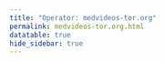 ```yaml
---
title: "Operator: medvideos-tor.org"
permalink: medvideos-tor.org.html
datatable: true
hide_sidebar: true
---
```


<div>                        <script type="text/javascript">window.PlotlyConfig = {MathJaxConfig: 'local'};</script>
        <script src="https://cdn.plot.ly/plotly-2.4.2.min.js"></script>                <div id="43da311d-5eaa-4d99-8c83-3e93b07197c0" class="plotly-graph-div" style="height:100%; width:100%;"></div>            <script type="text/javascript">                                    window.PLOTLYENV=window.PLOTLYENV || {};                                    if (document.getElementById("43da311d-5eaa-4d99-8c83-3e93b07197c0")) {                    Plotly.newPlot(                        "43da311d-5eaa-4d99-8c83-3e93b07197c0",                        [{"name":"exit probability (%)","type":"scatter","x":["2021-09-22","2021-09-23","2021-09-24","2021-09-25","2021-09-26","2021-09-27","2021-09-28","2021-09-29","2021-09-30","2021-10-01","2021-10-02","2021-10-03","2021-10-04","2021-10-05","2021-10-06","2021-10-07","2021-10-08","2021-10-09","2021-10-10","2021-10-11","2021-10-12","2021-10-13","2021-10-14","2021-10-15","2021-10-16","2021-10-17","2021-10-18","2021-10-19","2021-10-20","2021-10-21","2021-10-22","2021-10-23","2021-10-25","2021-10-27","2021-10-28","2021-10-29","2021-10-31","2021-11-01","2021-11-02","2021-11-03","2021-11-04","2021-11-05","2021-11-06","2021-11-07","2021-11-08","2021-11-09","2021-11-10","2021-11-11","2021-11-12","2021-11-13","2021-11-14","2021-11-15","2021-11-16","2021-11-17","2021-11-19","2021-11-20","2021-11-21","2021-11-22","2021-11-23","2021-11-24","2021-11-25","2021-11-27","2021-11-28","2021-11-29","2021-11-30","2021-12-01","2021-12-02","2021-12-03","2021-12-04","2021-12-05","2021-12-06","2021-12-07","2021-12-08","2021-12-09","2021-12-10","2021-12-11","2021-12-12","2021-12-13","2021-12-14","2021-12-15","2021-12-16","2021-12-17","2021-12-18","2021-12-19","2021-12-20","2021-12-21","2021-12-22","2021-12-23","2021-12-25"],"xaxis":"x","y":[0.0,0.0,0.0,0.0,0.05,0.05,0.05,0.06,0.47,0.53,0.5,0.5,0.79,0.35,0.46,0.5,0.38,0.39,0.29,0.29,0.23,0.25,0.28,0.27,0.29,0.25,0.27,0.27,0.28,0.29,0.3,0.28,0.28,0.25,0.25,0.24,0.26,0.28,0.3,0.28,0.28,0.26,0.29,0.27,0.25,0.27,0.25,0.29,0.29,0.32,0.33,0.45,0.62,0.73,0.84,0.87,0.88,0.89,0.92,0.92,0.92,1.06,1.08,1.1,1.15,1.18,1.23,1.26,1.35,1.37,1.62,1.82,2.0,2.13,2.32,2.34,2.52,2.52,2.73,2.83,2.85,2.86,2.92,2.91,2.88,2.94,2.96,2.92,2.98],"yaxis":"y"},{"name":"guard probability (%)","type":"scatter","x":["2021-09-22","2021-09-23","2021-09-24","2021-09-25","2021-09-26","2021-09-27","2021-09-28","2021-09-29","2021-09-30","2021-10-01","2021-10-02","2021-10-03","2021-10-04","2021-10-05","2021-10-06","2021-10-07","2021-10-08","2021-10-09","2021-10-10","2021-10-11","2021-10-12","2021-10-13","2021-10-14","2021-10-15","2021-10-16","2021-10-17","2021-10-18","2021-10-19","2021-10-20","2021-10-21","2021-10-22","2021-10-23","2021-10-25","2021-10-27","2021-10-28","2021-10-29","2021-10-31","2021-11-01","2021-11-02","2021-11-03","2021-11-04","2021-11-05","2021-11-06","2021-11-07","2021-11-08","2021-11-09","2021-11-10","2021-11-11","2021-11-12","2021-11-13","2021-11-14","2021-11-15","2021-11-16","2021-11-17","2021-11-19","2021-11-20","2021-11-21","2021-11-22","2021-11-23","2021-11-24","2021-11-25","2021-11-27","2021-11-28","2021-11-29","2021-11-30","2021-12-01","2021-12-02","2021-12-03","2021-12-04","2021-12-05","2021-12-06","2021-12-07","2021-12-08","2021-12-09","2021-12-10","2021-12-11","2021-12-12","2021-12-13","2021-12-14","2021-12-15","2021-12-16","2021-12-17","2021-12-18","2021-12-19","2021-12-20","2021-12-21","2021-12-22","2021-12-23","2021-12-25"],"xaxis":"x","y":[0.0,0.0,0.0,0.0,0.0,0.0,0.0,0.0,0.0,0.0,0.0,0.0,0.0,0.0,0.0,0.0,0.0,0.0,0.0,0.0,0.0,0.0,0.0,0.0,0.0,0.0,0.0,0.0,0.0,0.0,0.0,0.0,0.0,0.0,0.0,0.0,0.0,0.0,0.0,0.0,0.0,0.0,0.0,0.0,0.0,0.0,0.0,0.0,0.0,0.0,0.0,0.0,0.0,0.0,0.0,0.0,0.0,0.0,0.0,0.0,0.0,0.0,0.0,0.0,0.0,0.0,0.0,0.0,0.0,0.0,0.0,0.0,0.0,0.0,0.0,0.0,0.0,0.0,0.0,0.0,0.0,0.0,0.0,0.0,0.0,0.0,0.0,0.0,0.0],"yaxis":"y"},{"name":"advertised bandwidth","type":"scatter","x":["2021-09-22","2021-09-23","2021-09-24","2021-09-25","2021-09-26","2021-09-27","2021-09-28","2021-09-29","2021-09-30","2021-10-01","2021-10-02","2021-10-03","2021-10-04","2021-10-05","2021-10-06","2021-10-07","2021-10-08","2021-10-09","2021-10-10","2021-10-11","2021-10-12","2021-10-13","2021-10-14","2021-10-15","2021-10-16","2021-10-17","2021-10-18","2021-10-19","2021-10-20","2021-10-21","2021-10-22","2021-10-23","2021-10-25","2021-10-27","2021-10-28","2021-10-29","2021-10-31","2021-11-01","2021-11-02","2021-11-03","2021-11-04","2021-11-05","2021-11-06","2021-11-07","2021-11-08","2021-11-09","2021-11-10","2021-11-11","2021-11-12","2021-11-13","2021-11-14","2021-11-15","2021-11-16","2021-11-17","2021-11-19","2021-11-20","2021-11-21","2021-11-22","2021-11-23","2021-11-24","2021-11-25","2021-11-27","2021-11-28","2021-11-29","2021-11-30","2021-12-01","2021-12-02","2021-12-03","2021-12-04","2021-12-05","2021-12-06","2021-12-07","2021-12-08","2021-12-09","2021-12-10","2021-12-11","2021-12-12","2021-12-13","2021-12-14","2021-12-15","2021-12-16","2021-12-17","2021-12-18","2021-12-19","2021-12-20","2021-12-21","2021-12-22","2021-12-23","2021-12-25"],"xaxis":"x","y":[0.0,0.01,0.48,0.48,0.48,0.5,0.55,0.85,2.46,2.46,2.45,3.36,2.65,2.55,2.59,2.16,1.63,1.63,1.29,0.62,0.6,0.61,0.55,0.54,0.53,0.5,0.48,0.47,0.5,0.5,0.49,0.49,0.42,0.42,0.42,0.43,0.42,0.42,0.42,0.42,0.42,0.47,0.47,0.47,0.49,0.53,0.55,0.57,0.57,0.57,0.77,0.96,1.13,1.29,1.57,1.58,1.62,1.69,1.72,1.89,1.94,1.96,2.19,2.19,2.32,2.45,2.58,3.05,3.11,3.54,3.89,4.26,4.32,4.43,4.64,4.83,4.95,5.14,5.37,5.53,5.61,5.73,5.83,5.86,5.96,6.01,6.07,6.12,6.34],"yaxis":"y2"}],                        {"hovermode":"x","template":{"data":{"bar":[{"error_x":{"color":"#2a3f5f"},"error_y":{"color":"#2a3f5f"},"marker":{"line":{"color":"#E5ECF6","width":0.5},"pattern":{"fillmode":"overlay","size":10,"solidity":0.2}},"type":"bar"}],"barpolar":[{"marker":{"line":{"color":"#E5ECF6","width":0.5},"pattern":{"fillmode":"overlay","size":10,"solidity":0.2}},"type":"barpolar"}],"carpet":[{"aaxis":{"endlinecolor":"#2a3f5f","gridcolor":"white","linecolor":"white","minorgridcolor":"white","startlinecolor":"#2a3f5f"},"baxis":{"endlinecolor":"#2a3f5f","gridcolor":"white","linecolor":"white","minorgridcolor":"white","startlinecolor":"#2a3f5f"},"type":"carpet"}],"choropleth":[{"colorbar":{"outlinewidth":0,"ticks":""},"type":"choropleth"}],"contour":[{"colorbar":{"outlinewidth":0,"ticks":""},"colorscale":[[0.0,"#0d0887"],[0.1111111111111111,"#46039f"],[0.2222222222222222,"#7201a8"],[0.3333333333333333,"#9c179e"],[0.4444444444444444,"#bd3786"],[0.5555555555555556,"#d8576b"],[0.6666666666666666,"#ed7953"],[0.7777777777777778,"#fb9f3a"],[0.8888888888888888,"#fdca26"],[1.0,"#f0f921"]],"type":"contour"}],"contourcarpet":[{"colorbar":{"outlinewidth":0,"ticks":""},"type":"contourcarpet"}],"heatmap":[{"colorbar":{"outlinewidth":0,"ticks":""},"colorscale":[[0.0,"#0d0887"],[0.1111111111111111,"#46039f"],[0.2222222222222222,"#7201a8"],[0.3333333333333333,"#9c179e"],[0.4444444444444444,"#bd3786"],[0.5555555555555556,"#d8576b"],[0.6666666666666666,"#ed7953"],[0.7777777777777778,"#fb9f3a"],[0.8888888888888888,"#fdca26"],[1.0,"#f0f921"]],"type":"heatmap"}],"heatmapgl":[{"colorbar":{"outlinewidth":0,"ticks":""},"colorscale":[[0.0,"#0d0887"],[0.1111111111111111,"#46039f"],[0.2222222222222222,"#7201a8"],[0.3333333333333333,"#9c179e"],[0.4444444444444444,"#bd3786"],[0.5555555555555556,"#d8576b"],[0.6666666666666666,"#ed7953"],[0.7777777777777778,"#fb9f3a"],[0.8888888888888888,"#fdca26"],[1.0,"#f0f921"]],"type":"heatmapgl"}],"histogram":[{"marker":{"pattern":{"fillmode":"overlay","size":10,"solidity":0.2}},"type":"histogram"}],"histogram2d":[{"colorbar":{"outlinewidth":0,"ticks":""},"colorscale":[[0.0,"#0d0887"],[0.1111111111111111,"#46039f"],[0.2222222222222222,"#7201a8"],[0.3333333333333333,"#9c179e"],[0.4444444444444444,"#bd3786"],[0.5555555555555556,"#d8576b"],[0.6666666666666666,"#ed7953"],[0.7777777777777778,"#fb9f3a"],[0.8888888888888888,"#fdca26"],[1.0,"#f0f921"]],"type":"histogram2d"}],"histogram2dcontour":[{"colorbar":{"outlinewidth":0,"ticks":""},"colorscale":[[0.0,"#0d0887"],[0.1111111111111111,"#46039f"],[0.2222222222222222,"#7201a8"],[0.3333333333333333,"#9c179e"],[0.4444444444444444,"#bd3786"],[0.5555555555555556,"#d8576b"],[0.6666666666666666,"#ed7953"],[0.7777777777777778,"#fb9f3a"],[0.8888888888888888,"#fdca26"],[1.0,"#f0f921"]],"type":"histogram2dcontour"}],"mesh3d":[{"colorbar":{"outlinewidth":0,"ticks":""},"type":"mesh3d"}],"parcoords":[{"line":{"colorbar":{"outlinewidth":0,"ticks":""}},"type":"parcoords"}],"pie":[{"automargin":true,"type":"pie"}],"scatter":[{"marker":{"colorbar":{"outlinewidth":0,"ticks":""}},"type":"scatter"}],"scatter3d":[{"line":{"colorbar":{"outlinewidth":0,"ticks":""}},"marker":{"colorbar":{"outlinewidth":0,"ticks":""}},"type":"scatter3d"}],"scattercarpet":[{"marker":{"colorbar":{"outlinewidth":0,"ticks":""}},"type":"scattercarpet"}],"scattergeo":[{"marker":{"colorbar":{"outlinewidth":0,"ticks":""}},"type":"scattergeo"}],"scattergl":[{"marker":{"colorbar":{"outlinewidth":0,"ticks":""}},"type":"scattergl"}],"scattermapbox":[{"marker":{"colorbar":{"outlinewidth":0,"ticks":""}},"type":"scattermapbox"}],"scatterpolar":[{"marker":{"colorbar":{"outlinewidth":0,"ticks":""}},"type":"scatterpolar"}],"scatterpolargl":[{"marker":{"colorbar":{"outlinewidth":0,"ticks":""}},"type":"scatterpolargl"}],"scatterternary":[{"marker":{"colorbar":{"outlinewidth":0,"ticks":""}},"type":"scatterternary"}],"surface":[{"colorbar":{"outlinewidth":0,"ticks":""},"colorscale":[[0.0,"#0d0887"],[0.1111111111111111,"#46039f"],[0.2222222222222222,"#7201a8"],[0.3333333333333333,"#9c179e"],[0.4444444444444444,"#bd3786"],[0.5555555555555556,"#d8576b"],[0.6666666666666666,"#ed7953"],[0.7777777777777778,"#fb9f3a"],[0.8888888888888888,"#fdca26"],[1.0,"#f0f921"]],"type":"surface"}],"table":[{"cells":{"fill":{"color":"#EBF0F8"},"line":{"color":"white"}},"header":{"fill":{"color":"#C8D4E3"},"line":{"color":"white"}},"type":"table"}]},"layout":{"annotationdefaults":{"arrowcolor":"#2a3f5f","arrowhead":0,"arrowwidth":1},"autotypenumbers":"strict","coloraxis":{"colorbar":{"outlinewidth":0,"ticks":""}},"colorscale":{"diverging":[[0,"#8e0152"],[0.1,"#c51b7d"],[0.2,"#de77ae"],[0.3,"#f1b6da"],[0.4,"#fde0ef"],[0.5,"#f7f7f7"],[0.6,"#e6f5d0"],[0.7,"#b8e186"],[0.8,"#7fbc41"],[0.9,"#4d9221"],[1,"#276419"]],"sequential":[[0.0,"#0d0887"],[0.1111111111111111,"#46039f"],[0.2222222222222222,"#7201a8"],[0.3333333333333333,"#9c179e"],[0.4444444444444444,"#bd3786"],[0.5555555555555556,"#d8576b"],[0.6666666666666666,"#ed7953"],[0.7777777777777778,"#fb9f3a"],[0.8888888888888888,"#fdca26"],[1.0,"#f0f921"]],"sequentialminus":[[0.0,"#0d0887"],[0.1111111111111111,"#46039f"],[0.2222222222222222,"#7201a8"],[0.3333333333333333,"#9c179e"],[0.4444444444444444,"#bd3786"],[0.5555555555555556,"#d8576b"],[0.6666666666666666,"#ed7953"],[0.7777777777777778,"#fb9f3a"],[0.8888888888888888,"#fdca26"],[1.0,"#f0f921"]]},"colorway":["#636efa","#EF553B","#00cc96","#ab63fa","#FFA15A","#19d3f3","#FF6692","#B6E880","#FF97FF","#FECB52"],"font":{"color":"#2a3f5f"},"geo":{"bgcolor":"white","lakecolor":"white","landcolor":"#E5ECF6","showlakes":true,"showland":true,"subunitcolor":"white"},"hoverlabel":{"align":"left"},"hovermode":"closest","mapbox":{"style":"light"},"paper_bgcolor":"white","plot_bgcolor":"#E5ECF6","polar":{"angularaxis":{"gridcolor":"white","linecolor":"white","ticks":""},"bgcolor":"#E5ECF6","radialaxis":{"gridcolor":"white","linecolor":"white","ticks":""}},"scene":{"xaxis":{"backgroundcolor":"#E5ECF6","gridcolor":"white","gridwidth":2,"linecolor":"white","showbackground":true,"ticks":"","zerolinecolor":"white"},"yaxis":{"backgroundcolor":"#E5ECF6","gridcolor":"white","gridwidth":2,"linecolor":"white","showbackground":true,"ticks":"","zerolinecolor":"white"},"zaxis":{"backgroundcolor":"#E5ECF6","gridcolor":"white","gridwidth":2,"linecolor":"white","showbackground":true,"ticks":"","zerolinecolor":"white"}},"shapedefaults":{"line":{"color":"#2a3f5f"}},"ternary":{"aaxis":{"gridcolor":"white","linecolor":"white","ticks":""},"baxis":{"gridcolor":"white","linecolor":"white","ticks":""},"bgcolor":"#E5ECF6","caxis":{"gridcolor":"white","linecolor":"white","ticks":""}},"title":{"x":0.05},"xaxis":{"automargin":true,"gridcolor":"white","linecolor":"white","ticks":"","title":{"standoff":15},"zerolinecolor":"white","zerolinewidth":2},"yaxis":{"automargin":true,"gridcolor":"white","linecolor":"white","ticks":"","title":{"standoff":15},"zerolinecolor":"white","zerolinewidth":2}}},"xaxis":{"anchor":"y","domain":[0.0,0.94],"rangeselector":{"buttons":[{"count":7,"label":"week","step":"day","stepmode":"backward"},{"count":1,"label":"month","step":"month","stepmode":"backward"},{"count":6,"label":"6 months","step":"month","stepmode":"backward"},{"count":1,"label":"year","step":"year","stepmode":"backward"},{"step":"all"}]}},"yaxis":{"anchor":"x","domain":[0.0,1.0],"rangemode":"nonnegative","ticksuffix":"%","title":{"text":"exit / guard probability"}},"yaxis2":{"anchor":"x","overlaying":"y","rangemode":"nonnegative","side":"right","ticksuffix":" Gbit/s","title":{"text":"advertised bandwidth"}}},                        {"responsive": true}                    )                };                            </script>        </div>

Only proven relays are included in the graph and table. A proven relay claims to be part of a domain
and can be verified to be part of it via the
["well-known" URL or DNS records](https://nusenu.github.io/ContactInfo-Information-Sharing-Specification/#proof).

<div class="datatable-begin"></div>

| Nickname                                                                 |   Mbit/s | Exit   | IPv4                                                     | IPv6                                                                                                 | First Seen   | Tor Version   | AS Name                        |
|:-------------------------------------------------------------------------|---------:|:-------|:---------------------------------------------------------|:-----------------------------------------------------------------------------------------------------|:-------------|:--------------|:-------------------------------|
| [MMDVExitRelay69](w/relay/024D30C10A43F0023222FB69874AD341CEAD9F08.html) |      120 | Y      | [104.244.75.199](https://stat.ripe.net/104.244.75.199)   | [2605:6400:30:f7ac:acfe:9509:9c38:7d70](https://stat.ripe.net/2605:6400:30:f7ac:acfe:9509:9c38:7d70) | 2021-12-03   | 0.4.6.9       | [PONYNET](w/as_number/AS53667) |
| [MMDVExitRelay43](w/relay/039D0A3373E284CAE87240B95C62359E1427DB25.html) |       76 | Y      | [45.61.187.34](https://stat.ripe.net/45.61.187.34)       | [2605:6400:40:fe92:ae08:6037:86ad:56f8](https://stat.ripe.net/2605:6400:40:fe92:ae08:6037:86ad:56f8) | 2021-11-30   | 0.4.6.9       | [PONYNET](w/as_number/AS53667) |
| [MMDVExitRelay54](w/relay/13FA0934B687832122141D70620A9E3EBD596976.html) |       65 | Y      | [45.61.186.171](https://stat.ripe.net/45.61.186.171)     | [2605:6400:40:fc8e:79b3:504d:676e:db69](https://stat.ripe.net/2605:6400:40:fc8e:79b3:504d:676e:db69) | 2021-12-01   | 0.4.6.9       | [PONYNET](w/as_number/AS53667) |
| [MMDVExitRelay53](w/relay/152CAB3FB20882086FCE3B2A2CD1F33D8FD37058.html) |       68 | Y      | [45.61.186.233](https://stat.ripe.net/45.61.186.233)     | [2605:6400:40:fc94:9782:addb:886e:7a66](https://stat.ripe.net/2605:6400:40:fc94:9782:addb:886e:7a66) | 2021-12-01   | 0.4.6.9       | [PONYNET](w/as_number/AS53667) |
| [MMDVExitRelay22](w/relay/180BE33360C8C175335E83125ABF5C4F8B900590.html) |       57 | Y      | [209.141.41.127](https://stat.ripe.net/209.141.41.127)   | [2605:6400:20:230e:9733:adc0:e4e7:883f](https://stat.ripe.net/2605:6400:20:230e:9733:adc0:e4e7:883f) | 2021-11-15   | 0.4.6.9       | [PONYNET](w/as_number/AS53667) |
| [MMDVExitRelay59](w/relay/24A2430CA4A964FEC94D81B4A1E7E30C81639CA9.html) |       64 | Y      | [209.141.55.199](https://stat.ripe.net/209.141.55.199)   | [2605:6400:20:1726:4ffa:95f3:aed2:814b](https://stat.ripe.net/2605:6400:20:1726:4ffa:95f3:aed2:814b) | 2021-12-02   | 0.4.6.9       | [PONYNET](w/as_number/AS53667) |
| [MMDVExitRelay57](w/relay/25EE8CE80E8233F45830B0F8BE3CD6D2C2084639.html) |       51 | Y      | [209.141.55.38](https://stat.ripe.net/209.141.55.38)     | [2605:6400:20:1545:803e:5c0:ee50:30dd](https://stat.ripe.net/2605:6400:20:1545:803e:5c0:ee50:30dd)   | 2021-12-02   | 0.4.6.9       | [PONYNET](w/as_number/AS53667) |
| [MMDVExitRelay58](w/relay/264D43628045E63413EA0BADAD47E36A6B420587.html) |       50 | Y      | [209.141.54.234](https://stat.ripe.net/209.141.54.234)   | [2605:6400:20:15a6:8967:5bc0:e7a5:66ea](https://stat.ripe.net/2605:6400:20:15a6:8967:5bc0:e7a5:66ea) | 2021-12-02   | 0.4.6.9       | [PONYNET](w/as_number/AS53667) |
| [MMDVExitRelay68](w/relay/2E2CAE6EA2830C5F973E4375B2E0FD970D1284F3.html) |      127 | Y      | [104.244.77.102](https://stat.ripe.net/104.244.77.102)   | [2605:6400:30:f843:ef0c:28c0:59b4:18e5](https://stat.ripe.net/2605:6400:30:f843:ef0c:28c0:59b4:18e5) | 2021-12-03   | 0.4.6.9       | [PONYNET](w/as_number/AS53667) |
| [MMDVExitRelay33](w/relay/35AD905D986719B9AE400FB2577A609724AEE28C.html) |       44 | Y      | [209.141.44.112](https://stat.ripe.net/209.141.44.112)   | [2605:6400:20:126f:80ea:da8d:3a0b:d005](https://stat.ripe.net/2605:6400:20:126f:80ea:da8d:3a0b:d005) | 2021-11-30   | 0.4.6.9       | [PONYNET](w/as_number/AS53667) |
| [MMDVExitRelay49](w/relay/39437E2D1418E11BCADE1123766CA7B283DFE6B3.html) |       68 | Y      | [45.61.184.114](https://stat.ripe.net/45.61.184.114)     | [2605:6400:40:fc9c:9623:35aa:5e1e:d5e3](https://stat.ripe.net/2605:6400:40:fc9c:9623:35aa:5e1e:d5e3) | 2021-12-01   | 0.4.6.9       | [PONYNET](w/as_number/AS53667) |
| [MMDVExitRelay31](w/relay/3BE59420045264777EBCD5B4245D42263F3EA9D5.html) |       65 | Y      | [205.185.115.207](https://stat.ripe.net/205.185.115.207) | [2605:6400:20:106c:c460:421d:fa35:379a](https://stat.ripe.net/2605:6400:20:106c:c460:421d:fa35:379a) | 2021-11-29   | 0.4.6.9       | [PONYNET](w/as_number/AS53667) |
| [MMDVExitRelay30](w/relay/3C042651FB738D79AF4FD5F91DA9495AD2636F93.html) |       51 | Y      | [205.185.113.35](https://stat.ripe.net/205.185.113.35)   | [2605:6400:20:10e7:e002:2588:fa6:e14](https://stat.ripe.net/2605:6400:20:10e7:e002:2588:fa6:e14)     | 2021-11-29   | 0.4.6.9       | [PONYNET](w/as_number/AS53667) |
| [MMDVExitRelay40](w/relay/4537DE32645A85742EA4E9046E6FD45FFFF0B765.html) |       63 | Y      | [45.61.185.65](https://stat.ripe.net/45.61.185.65)       | [2605:6400:40:ff28:b22e:9faa:e76f:9834](https://stat.ripe.net/2605:6400:40:ff28:b22e:9faa:e76f:9834) | 2021-11-30   | 0.4.6.9       | [PONYNET](w/as_number/AS53667) |
| [MMDVExitRelay48](w/relay/48AB6AD461202C42C24DDC3326B47EA35A427E6A.html) |       67 | Y      | [45.61.188.230](https://stat.ripe.net/45.61.188.230)     | [2605:6400:40:fca2:c7da:f2af:a37b:324d](https://stat.ripe.net/2605:6400:40:fca2:c7da:f2af:a37b:324d) | 2021-12-01   | 0.4.6.9       | [PONYNET](w/as_number/AS53667) |
| [MMDVExitRelay12](w/relay/4A4012DF5A0DEC95C78BA6C7A149181DC1E4157C.html) |       74 | Y      | [45.61.186.251](https://stat.ripe.net/45.61.186.251)     | [2605:6400:40:fd57:136f:51a:cace:1f05](https://stat.ripe.net/2605:6400:40:fd57:136f:51a:cace:1f05)   | 2021-11-13   | 0.4.6.9       | [PONYNET](w/as_number/AS53667) |
| [MMDVExitRelay18](w/relay/5259DFE0E23E05120A77BDAFEA95EB99F2480D1A.html) |       81 | Y      | [198.98.62.6](https://stat.ripe.net/198.98.62.6)         | [2605:6400:10:11db:9955:ae45:2019:5179](https://stat.ripe.net/2605:6400:10:11db:9955:ae45:2019:5179) | 2021-11-13   | 0.4.6.9       | [PONYNET](w/as_number/AS53667) |
| [MMDVExitRelay42](w/relay/54432863DC462C6F609F22EEA3683E9CE23EE960.html) |       89 | Y      | [45.61.188.145](https://stat.ripe.net/45.61.188.145)     | [2605:6400:40:fea0:23bf:52e9:717d:1a99](https://stat.ripe.net/2605:6400:40:fea0:23bf:52e9:717d:1a99) | 2021-11-30   | 0.4.6.9       | [PONYNET](w/as_number/AS53667) |
| [MMDVExitRelay17](w/relay/54EBCACB6E51304CE48E98886B286413DF2C30EE.html) |      210 | Y      | [104.244.72.136](https://stat.ripe.net/104.244.72.136)   | [2605:6400:30:ee2c:9f7b:551f:2a8d:c034](https://stat.ripe.net/2605:6400:30:ee2c:9f7b:551f:2a8d:c034) | 2021-11-13   | 0.4.6.9       | [PONYNET](w/as_number/AS53667) |
| [MMDVExitRelay20](w/relay/56713CA4BD7116B5C875B15E9FA3ABC1E6650597.html) |       83 | Y      | [45.61.184.34](https://stat.ripe.net/45.61.184.34)       | [2605:6400:40:fd3f:759a:6138:8c6a:be60](https://stat.ripe.net/2605:6400:40:fd3f:759a:6138:8c6a:be60) | 2021-11-13   | 0.4.6.9       | [PONYNET](w/as_number/AS53667) |
| [MMDVExitRelay27](w/relay/58E172AC111A1F9E640F4E31DDDED012EDE31F0B.html) |      134 | Y      | [107.189.3.246](https://stat.ripe.net/107.189.3.246)     | [2605:6400:30:f381:5c93:cd98:5149:7267](https://stat.ripe.net/2605:6400:30:f381:5c93:cd98:5149:7267) | 2021-11-23   | 0.4.6.9       | [PONYNET](w/as_number/AS53667) |
| [MMDVExitRelay35](w/relay/5925A3728F014C52DCE1FCD0B0F0B0CC830435F1.html) |       91 | Y      | [23.183.82.222](https://stat.ripe.net/23.183.82.222)     | [2605:6400:10:de8:a661:add0:46d:71c3](https://stat.ripe.net/2605:6400:10:de8:a661:add0:46d:71c3)     | 2021-11-30   | 0.4.6.9       | [PONYNET](w/as_number/AS53667) |
| [MMDVExitRelay45](w/relay/59D0D5DB94964C1BC41A5304F48ABA15339D4EA2.html) |       64 | Y      | [45.61.188.168](https://stat.ripe.net/45.61.188.168)     | [2605:6400:40:fe1c:913f:3aba:522c:3870](https://stat.ripe.net/2605:6400:40:fe1c:913f:3aba:522c:3870) | 2021-11-30   | 0.4.6.9       | [PONYNET](w/as_number/AS53667) |
| [MMDVExitRelay29](w/relay/5B70F1F3DED027308ADCB0CA8289E7A3627180FB.html) |      116 | Y      | [107.189.30.111](https://stat.ripe.net/107.189.30.111)   | [2605:6400:30:f1cc:6daa:ec53:e1f5:e164](https://stat.ripe.net/2605:6400:30:f1cc:6daa:ec53:e1f5:e164) | 2021-11-23   | 0.4.6.9       | [PONYNET](w/as_number/AS53667) |
| [MMDVExitRelay52](w/relay/5BC30FF8C64D2E0C2CAF8A4C468B9BBA26078D77.html) |       82 | Y      | [45.61.186.21](https://stat.ripe.net/45.61.186.21)       | [2605:6400:40:fc98:788f:9690:cbb2:901f](https://stat.ripe.net/2605:6400:40:fc98:788f:9690:cbb2:901f) | 2021-12-01   | 0.4.6.9       | [PONYNET](w/as_number/AS53667) |
| [MMDVExitRelay03](w/relay/5C002F6D2332E8A3462E49D5B7ED12A019FDD7A4.html) |       72 | Y      | [45.61.187.222](https://stat.ripe.net/45.61.187.222)     | [2605:6400:40:fcad:3875:6dfe:ed74:ea](https://stat.ripe.net/2605:6400:40:fcad:3875:6dfe:ed74:ea)     | 2021-09-26   | 0.4.6.9       | [PONYNET](w/as_number/AS53667) |
| [MMDVExitRelay28](w/relay/5D720A4B19F53F6E1446BFA28DA773A97909715F.html) |      130 | Y      | [107.189.31.26](https://stat.ripe.net/107.189.31.26)     | [2605:6400:30:f306:5b29:361c:a491:2285](https://stat.ripe.net/2605:6400:30:f306:5b29:361c:a491:2285) | 2021-11-23   | 0.4.6.9       | [PONYNET](w/as_number/AS53667) |
| [MMDVExitRelay65](w/relay/5DF3D7D0C6A1BE190490EE9C9C5B63289D57DD21.html) |      146 | Y      | [107.189.31.112](https://stat.ripe.net/107.189.31.112)   | [2605:6400:30:f942:6e88:5859:84d8:e801](https://stat.ripe.net/2605:6400:30:f942:6e88:5859:84d8:e801) | 2021-12-03   | 0.4.6.9       | [PONYNET](w/as_number/AS53667) |
| [MMDVExitRelay26](w/relay/5E74EA0E5E79C8CCB23D15B56A4BB5623819316A.html) |       61 | Y      | [209.141.53.99](https://stat.ripe.net/209.141.53.99)     | [2605:6400:20:249e:8fa2:bacb:29e1:e795](https://stat.ripe.net/2605:6400:20:249e:8fa2:bacb:29e1:e795) | 2021-11-22   | 0.4.6.9       | [PONYNET](w/as_number/AS53667) |
| [MMDVExitRelay14](w/relay/6536F68019378E46127EFBBA80D7C0E997ED5E63.html) |       51 | Y      | [209.141.44.158](https://stat.ripe.net/209.141.44.158)   | [2605:6400:20:1d9a:9960:d686:f2fe:2c03](https://stat.ripe.net/2605:6400:20:1d9a:9960:d686:f2fe:2c03) | 2021-11-13   | 0.4.6.9       | [PONYNET](w/as_number/AS53667) |
| [MMDVExitRelay60](w/relay/676C892F14989F4DF8175D75DEEDB372995EE6C5.html) |      140 | Y      | [107.189.31.223](https://stat.ripe.net/107.189.31.223)   | [2605:6400:30:fb39:9d2b:81a5:465:39a6](https://stat.ripe.net/2605:6400:30:fb39:9d2b:81a5:465:39a6)   | 2021-12-02   | 0.4.6.9       | [PONYNET](w/as_number/AS53667) |
| [MMDVExitRelay55](w/relay/6CD09E41323AADCD9BB67E33E2111D0A51D7C8D3.html) |       77 | Y      | [45.61.185.169](https://stat.ripe.net/45.61.185.169)     | [2605:6400:40:fc81:d0b1:a0c4:d341:2d02](https://stat.ripe.net/2605:6400:40:fc81:d0b1:a0c4:d341:2d02) | 2021-12-01   | 0.4.6.9       | [PONYNET](w/as_number/AS53667) |
| [MMDVExitRelay21](w/relay/6FA4612928A2FBD0294E65B843B56E231D8F4B79.html) |      152 | Y      | [107.189.10.137](https://stat.ripe.net/107.189.10.137)   | [2605:6400:30:ee23:d703:b964:a3ba:388c](https://stat.ripe.net/2605:6400:30:ee23:d703:b964:a3ba:388c) | 2021-11-13   | 0.4.6.9       | [PONYNET](w/as_number/AS53667) |
| [MMDVExitRelay39](w/relay/730414D491324864504C84C91339E9C76F0D5952.html) |       62 | Y      | [45.61.184.103](https://stat.ripe.net/45.61.184.103)     | [2605:6400:40:ffc3:a9fc:f3d7:b8c1:830a](https://stat.ripe.net/2605:6400:40:ffc3:a9fc:f3d7:b8c1:830a) | 2021-11-30   | 0.4.6.9       | [PONYNET](w/as_number/AS53667) |
| [MMDVExitRelay47](w/relay/743CD497C7F13721A78F617A5738F22C4E4D92E4.html) |       80 | Y      | [45.61.186.61](https://stat.ripe.net/45.61.186.61)       | [2605:6400:40:fcce:87de:d533:e9ac:195](https://stat.ripe.net/2605:6400:40:fcce:87de:d533:e9ac:195)   | 2021-12-01   | 0.4.6.9       | [PONYNET](w/as_number/AS53667) |
| [MMDVExitRelay23](w/relay/7985DA7A849586CE1163911DBD6B80C2B2639F20.html) |       62 | Y      | [209.141.59.243](https://stat.ripe.net/209.141.59.243)   | [2605:6400:20:2496:9b05:fe60:4788:84f0](https://stat.ripe.net/2605:6400:20:2496:9b05:fe60:4788:84f0) | 2021-11-19   | 0.4.6.9       | [PONYNET](w/as_number/AS53667) |
| [MMDVExitRelay71](w/relay/7B5AE33CADB4D240DA8D42ED05EDE9592800B9F8.html) |      133 | Y      | [107.189.14.98](https://stat.ripe.net/107.189.14.98)     | [2605:6400:30:f659:a3d:c653:2c6e:8f9b](https://stat.ripe.net/2605:6400:30:f659:a3d:c653:2c6e:8f9b)   | 2021-12-04   | 0.4.6.9       | [PONYNET](w/as_number/AS53667) |
| [MMDVExitRelay51](w/relay/7C6A700B96C35B99290175EE68ECFAC74AE964A0.html) |       67 | Y      | [45.61.186.7](https://stat.ripe.net/45.61.186.7)         | [2605:6400:40:fc9a:70f8:17f5:675b:5cc](https://stat.ripe.net/2605:6400:40:fc9a:70f8:17f5:675b:5cc)   | 2021-12-01   | 0.4.6.9       | [PONYNET](w/as_number/AS53667) |
| [MMDVExitRelay56](w/relay/81801FDDE4DA5B39611255DC5C3CB401848B8A6B.html) |       49 | Y      | [209.141.48.150](https://stat.ripe.net/209.141.48.150)   | [2605:6400:20:1450:82f6:3298:1af9:f845](https://stat.ripe.net/2605:6400:20:1450:82f6:3298:1af9:f845) | 2021-12-01   | 0.4.6.9       | [PONYNET](w/as_number/AS53667) |
| [MMDVExitRelay04](w/relay/837F105AFADD7F886DB3AA0BC6906C17D17994BF.html) |       96 | Y      | [199.195.249.16](https://stat.ripe.net/199.195.249.16)   | [2605:6400:10:e09:fb48:40d6:4f1b:fb6c](https://stat.ripe.net/2605:6400:10:e09:fb48:40d6:4f1b:fb6c)   | 2021-09-26   | 0.4.6.9       | [PONYNET](w/as_number/AS53667) |
| [MMDVExitRelay08](w/relay/8A453FA64D81F57FCE51AB4892EA5363D7A14658.html) |       68 | Y      | [205.185.114.229](https://stat.ripe.net/205.185.114.229) | [2605:6400:20:2589:9eef:a4fe:9594:f163](https://stat.ripe.net/2605:6400:20:2589:9eef:a4fe:9594:f163) | 2021-09-27   | 0.4.6.9       | [PONYNET](w/as_number/AS53667) |
| [MMDVExitRelay02](w/relay/8DE4E1EEB0B0A12294DE845D3F6291892E73577A.html) |       91 | Y      | [198.98.48.231](https://stat.ripe.net/198.98.48.231)     | [2605:6400:10:f82:76f3:fabc:b4f:7b5c](https://stat.ripe.net/2605:6400:10:f82:76f3:fabc:b4f:7b5c)     | 2021-09-26   | 0.4.6.9       | [PONYNET](w/as_number/AS53667) |
| [MMDVExitRelay24](w/relay/8EC25716185BAA1EC9DEA89172CC20BE58F6CC9B.html) |       49 | Y      | [205.185.116.159](https://stat.ripe.net/205.185.116.159) | [2605:6400:20:249b:c528:6cdd:8b4b:6328](https://stat.ripe.net/2605:6400:20:249b:c528:6cdd:8b4b:6328) | 2021-11-19   | 0.4.6.9       | [PONYNET](w/as_number/AS53667) |
| [MMDVExitRelay62](w/relay/8F55F3BA5BE6AC9E7139AD0AA0CF0BF600955751.html) |      138 | Y      | [107.189.29.107](https://stat.ripe.net/107.189.29.107)   | [2605:6400:30:fa46:7929:77ac:b63:2ab9](https://stat.ripe.net/2605:6400:30:fa46:7929:77ac:b63:2ab9)   | 2021-12-03   | 0.4.6.9       | [PONYNET](w/as_number/AS53667) |
| [MMDVExitRelay05](w/relay/8FA035479ED8980A8E18536DC121AC2CC548E3CB.html) |      124 | Y      | [104.244.75.225](https://stat.ripe.net/104.244.75.225)   | [2605:6400:30:eea9:4e65:f5f7:fb2:529b](https://stat.ripe.net/2605:6400:30:eea9:4e65:f5f7:fb2:529b)   | 2021-09-26   | 0.4.6.9       | [PONYNET](w/as_number/AS53667) |
| [MMDVExitRelay13](w/relay/9330A89AC30EDA2293256155E8A2ED9ABAEE8A41.html) |       84 | Y      | [45.61.186.103](https://stat.ripe.net/45.61.186.103)     | [2605:6400:40:fd4c:bccc:c2cf:d7cb:46c7](https://stat.ripe.net/2605:6400:40:fd4c:bccc:c2cf:d7cb:46c7) | 2021-11-13   | 0.4.6.9       | [PONYNET](w/as_number/AS53667) |
| [MMDVExitRelay64](w/relay/964D28D023A56597529B0B0B4C8A1CC65AEBA54A.html) |      146 | Y      | [107.189.12.227](https://stat.ripe.net/107.189.12.227)   | [2605:6400:30:f9f1:72f8:5210:7af9:8774](https://stat.ripe.net/2605:6400:30:f9f1:72f8:5210:7af9:8774) | 2021-12-03   | 0.4.6.9       | [PONYNET](w/as_number/AS53667) |
| [MMDVExitRelay06](w/relay/9E01B416994E6B0F4804E5D79165A23BDFBCAB7E.html) |      134 | Y      | [107.189.14.119](https://stat.ripe.net/107.189.14.119)   | [2605:6400:30:f1cf:c35c:d170:e95a:3f0e](https://stat.ripe.net/2605:6400:30:f1cf:c35c:d170:e95a:3f0e) | 2021-09-27   | 0.4.6.9       | [PONYNET](w/as_number/AS53667) |
| [MMDVExitRelay37](w/relay/9F4789F9770674365606C8832E959325FF062E02.html) |       82 | Y      | [23.183.81.25](https://stat.ripe.net/23.183.81.25)       | [2605:6400:10:e0b:dfa:445e:91d1:6f2a](https://stat.ripe.net/2605:6400:10:e0b:dfa:445e:91d1:6f2a)     | 2021-11-30   | 0.4.6.9       | [PONYNET](w/as_number/AS53667) |
| [MMDVExitRelay46](w/relay/A39CDC4C18666FF5224845A62C6E66616D7CFB5A.html) |       57 | Y      | [45.61.185.19](https://stat.ripe.net/45.61.185.19)       | [2605:6400:40:fd1a:499f:f38b:e7f6:d47f](https://stat.ripe.net/2605:6400:40:fd1a:499f:f38b:e7f6:d47f) | 2021-11-30   | 0.4.6.9       | [PONYNET](w/as_number/AS53667) |
| [MMDVExitRelay70](w/relay/A4922CB8BC1ACA244D28827B4739477EEA4DC5DC.html) |      116 | Y      | [107.189.13.238](https://stat.ripe.net/107.189.13.238)   | [2605:6400:30:f672:2ddc:7d62:d9af:d85e](https://stat.ripe.net/2605:6400:30:f672:2ddc:7d62:d9af:d85e) | 2021-12-03   | 0.4.6.9       | [PONYNET](w/as_number/AS53667) |
| [MMDVExitRelay67](w/relay/A8A380DEAD8F53B5D0F8B780AC87A52A7AB23A6C.html) |      161 | Y      | [107.189.13.100](https://stat.ripe.net/107.189.13.100)   | [2605:6400:30:f8d8:2a99:c5ec:9cef:7ad6](https://stat.ripe.net/2605:6400:30:f8d8:2a99:c5ec:9cef:7ad6) | 2021-12-03   | 0.4.6.9       | [PONYNET](w/as_number/AS53667) |
| [MMDVExitRelay07](w/relay/A90A264911622B5B03E78553A1338477AD4E3C4A.html) |       50 | Y      | [205.185.116.157](https://stat.ripe.net/205.185.116.157) | [2605:6400:20:256a:deb5:5c14:e3c8:dcf5](https://stat.ripe.net/2605:6400:20:256a:deb5:5c14:e3c8:dcf5) | 2021-09-27   | 0.4.6.9       | [PONYNET](w/as_number/AS53667) |
| [MMDVExitRelay41](w/relay/AF6803FC6CE167844F930271562DFF60656F5BDE.html) |       77 | Y      | [45.61.185.98](https://stat.ripe.net/45.61.185.98)       | [2605:6400:40:fef8:4945:8cdf:80:ca9d](https://stat.ripe.net/2605:6400:40:fef8:4945:8cdf:80:ca9d)     | 2021-11-30   | 0.4.6.9       | [PONYNET](w/as_number/AS53667) |
| [MMDVExitRelay19](w/relay/B65369AC21439A97BD6E24FE37EEDDF7766A3905.html) |       92 | Y      | [198.98.56.60](https://stat.ripe.net/198.98.56.60)       | [2605:6400:10:11dc:e1ab:156a:8b06:cafd](https://stat.ripe.net/2605:6400:10:11dc:e1ab:156a:8b06:cafd) | 2021-11-13   | 0.4.6.9       | [PONYNET](w/as_number/AS53667) |
| [MMDVExitRelay01](w/relay/BAA1A0B95E98E56A93A9878F139D3DC73C0B4B68.html) |       66 | Y      | [198.98.59.49](https://stat.ripe.net/198.98.59.49)       | [2605:6400:10:539:13a9:a72:dfa4:bc93](https://stat.ripe.net/2605:6400:10:539:13a9:a72:dfa4:bc93)     | 2021-09-21   | 0.4.6.9       | [PONYNET](w/as_number/AS53667) |
| [MMDVExitRelay38](w/relay/BAB43632D08046CAC248F982EEE71C19B46CA2AE.html) |       93 | Y      | [23.183.82.153](https://stat.ripe.net/23.183.82.153)     | [2605:6400:10:e3b:daba:b786:8a8a:6cd](https://stat.ripe.net/2605:6400:10:e3b:daba:b786:8a8a:6cd)     | 2021-11-30   | 0.4.6.9       | [PONYNET](w/as_number/AS53667) |
| [MMDVExitRelay44](w/relay/BC6550FE47BD98AC96DF5F3FFD9F2A6FF53E28C7.html) |       84 | Y      | [45.61.186.15](https://stat.ripe.net/45.61.186.15)       | [2605:6400:40:fe6b:b123:fba:f066:b00f](https://stat.ripe.net/2605:6400:40:fe6b:b123:fba:f066:b00f)   | 2021-11-30   | 0.4.6.9       | [PONYNET](w/as_number/AS53667) |
| [MMDVExitRelay63](w/relay/BFC5E9EE495316B84792835E7CE1741FFB9650FC.html) |      165 | Y      | [107.189.29.105](https://stat.ripe.net/107.189.29.105)   | [2605:6400:30:fa44:5c7a:2b35:d856:6d92](https://stat.ripe.net/2605:6400:30:fa44:5c7a:2b35:d856:6d92) | 2021-12-03   | 0.4.6.9       | [PONYNET](w/as_number/AS53667) |
| [MMDVExitRelay09](w/relay/C2DAEF9AB7D22CE3F943C1A5B5B38A8A6A0E07F7.html) |       62 | Y      | [205.185.124.231](https://stat.ripe.net/205.185.124.231) | [2605:6400:20:258a:125b:fd36:ec5c:dbdc](https://stat.ripe.net/2605:6400:20:258a:125b:fd36:ec5c:dbdc) | 2021-09-27   | 0.4.6.9       | [PONYNET](w/as_number/AS53667) |
| [MMDVExitRelay61](w/relay/C39EE6B83D7EA78B61D5E9B9279B02F9783F3C25.html) |      129 | Y      | [104.244.72.247](https://stat.ripe.net/104.244.72.247)   | [2605:6400:30:fb36:254f:a974:e891:8e64](https://stat.ripe.net/2605:6400:30:fb36:254f:a974:e891:8e64) | 2021-12-02   | 0.4.6.9       | [PONYNET](w/as_number/AS53667) |
| [MMDVExitRelay36](w/relay/C700155309D13FCE215B5CF7E5233E67B8F32EEB.html) |       59 | Y      | [23.183.83.71](https://stat.ripe.net/23.183.83.71)       | [2605:6400:10:e06:b3ee:76a9:380b:3a2b](https://stat.ripe.net/2605:6400:10:e06:b3ee:76a9:380b:3a2b)   | 2021-11-30   | 0.4.6.9       | [PONYNET](w/as_number/AS53667) |
| [MMDVExitRelay25](w/relay/D4D75BEDFB853D84FCAAB0F386CE9C7C95DE6D09.html) |       51 | Y      | [209.141.36.177](https://stat.ripe.net/209.141.36.177)   | [2605:6400:20:249d:2eff:899a:c09:e9f4](https://stat.ripe.net/2605:6400:20:249d:2eff:899a:c09:e9f4)   | 2021-11-22   | 0.4.6.9       | [PONYNET](w/as_number/AS53667) |
| [MMDVExitRelay16](w/relay/D51D79F113C81EE6C8AF5F5032A5936C304ED8EF.html) |      131 | Y      | [107.189.14.76](https://stat.ripe.net/107.189.14.76)     | [2605:6400:30:ee2f:a830:7de2:524a:893b](https://stat.ripe.net/2605:6400:30:ee2f:a830:7de2:524a:893b) | 2021-11-13   | 0.4.6.9       | [PONYNET](w/as_number/AS53667) |
| [MMDVExitRelay50](w/relay/D9ACCA85405D4BAC9C92E1853817EBC49A810CE6.html) |       78 | Y      | [45.61.184.247](https://stat.ripe.net/45.61.184.247)     | [2605:6400:40:fc9b:679d:f4f8:1ca0:aa37](https://stat.ripe.net/2605:6400:40:fc9b:679d:f4f8:1ca0:aa37) | 2021-12-01   | 0.4.6.9       | [PONYNET](w/as_number/AS53667) |
| [MMDVExitRelay11](w/relay/E45A98D4854A0CE5513AE47BEFAFC77F11FFDA8B.html) |       70 | Y      | [45.61.185.54](https://stat.ripe.net/45.61.185.54)       | [2605:6400:40:fe89:356b:40a1:d46a:1a53](https://stat.ripe.net/2605:6400:40:fe89:356b:40a1:d46a:1a53) | 2021-10-11   | 0.4.6.9       | [PONYNET](w/as_number/AS53667) |
| [MMDVExitRelay32](w/relay/F2CF0A2125E51002D7BC713654B7D4E115D3B45E.html) |       51 | Y      | [209.141.45.168](https://stat.ripe.net/209.141.45.168)   | [2605:6400:20:11c1:e9f7:2885:c663:7914](https://stat.ripe.net/2605:6400:20:11c1:e9f7:2885:c663:7914) | 2021-11-30   | 0.4.6.9       | [PONYNET](w/as_number/AS53667) |
| [MMDVExitRelay10](w/relay/F34B8C8096BCDB4AB45953889A22395ABBC96E78.html) |      132 | Y      | [104.244.73.8](https://stat.ripe.net/104.244.73.8)       | [2605:6400:30:ed95:3525:63cc:2265:38c1](https://stat.ripe.net/2605:6400:30:ed95:3525:63cc:2265:38c1) | 2021-09-27   | 0.4.6.9       | [PONYNET](w/as_number/AS53667) |
| [MMDVExitRelay66](w/relay/F76819A7F3981F1B47B85C8ED9990BACECF2A19B.html) |      125 | Y      | [104.244.76.180](https://stat.ripe.net/104.244.76.180)   | [2605:6400:30:f8e2:b702:983b:cfb3:cf95](https://stat.ripe.net/2605:6400:30:f8e2:b702:983b:cfb3:cf95) | 2021-12-03   | 0.4.6.9       | [PONYNET](w/as_number/AS53667) |
| [MMDVExitRelay34](w/relay/F8D4DE3BBA419DC44DB7C5816271BE25BC6E0078.html) |       54 | Y      | [209.141.56.243](https://stat.ripe.net/209.141.56.243)   | [2605:6400:20:1292:849a:6f98:7f5c:59b7](https://stat.ripe.net/2605:6400:20:1292:849a:6f98:7f5c:59b7) | 2021-11-30   | 0.4.6.9       | [PONYNET](w/as_number/AS53667) |
| [MMDVExitRelay15](w/relay/FD739BEC18D46BC350D7C721F7FED41708ACBE20.html) |       49 | Y      | [209.141.36.206](https://stat.ripe.net/209.141.36.206)   | [2605:6400:20:1e21:d48f:7430:fb0d:14a0](https://stat.ripe.net/2605:6400:20:1e21:d48f:7430:fb0d:14a0) | 2021-11-13   | 0.4.6.9       | [PONYNET](w/as_number/AS53667) |

<div class="datatable-end"></div> 